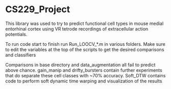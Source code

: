 # CS229_Project

This library was used to try to predict functional cell types in mouse medial entorhinal cortex using VR tetrode recordings of extracellular action potentials. 

To run code start to finish run Run_LOOCV_*.m in various folders. Make sure to edit the variables at the top of the scripts to get the desired comparisons and classifiers

Comparisons in base directory and data_augmentation all fail to predict above chance. gain_manip and drifty_bursters contain further experiments that do separate these cell classes with ~70% accuracy. Soft_DTW contains code to perform soft dynamic time warping and visualization of the results
